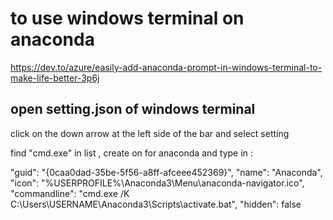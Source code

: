 # to use windows terminal on anaconda
https://dev.to/azure/easily-add-anaconda-prompt-in-windows-terminal-to-make-life-better-3p6j
## open setting.json of windows terminal
click on the down arrow at the left side of the bar and select setting

find "cmd.exe"
in list , create on for anaconda and type in :

"guid": "{0caa0dad-35be-5f56-a8ff-afceee452369}",
"name": "Anaconda",
"icon": "%USERPROFILE%\Anaconda3\Menu\anaconda-navigator.ico",
"commandline": "cmd.exe /K C:\Users\USERNAME\Anaconda3\Scripts\activate.bat",
"hidden": false
